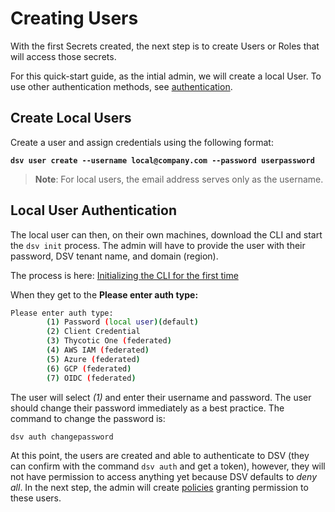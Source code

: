 [title]: # (Create Users)
[tags]: # (DevOps Secrets Vault,DSV,)
[priority]: # (2500)

# Creating Users

With the first Secrets created, the next step is to create Users or Roles that will access those secrets.

For this quick-start guide, as the intial admin, we will create a local User. To use other authentication methods, see [authentication](../../auth-general/index.md).

## Create Local Users

Create a user and assign credentials using the following format:

**```dsv user create --username local@company.com --password userpassword```**

>**Note**: For local users, the email address serves only as the username.

## Local User Authentication

The local user can then, on their own machines, download the CLI and start the `dsv init` process. The admin will have to provide the user with their password, DSV tenant name, and domain (region).

The process is here: [Initializing the CLI for the first time](../init/index.md)

When they get to the **Please enter auth type:** 

```BASH
Please enter auth type:
        (1) Password (local user)(default)
        (2) Client Credential
        (3) Thycotic One (federated)
        (4) AWS IAM (federated)
        (5) Azure (federated)
        (6) GCP (federated)
        (7) OIDC (federated)
```

The user will select *(1)* and enter their username and password. The user should change their password immediately as a best practice. The command to change the password is:

```bash
dsv auth changepassword
```

At this point, the users are created and able to authenticate to DSV (they can confirm with the command `dsv auth` and get a token), however, they will not have permission to access anything yet because DSV defaults to *deny all*.  In the next step, the admin will create [policies](../policies/index.md) granting permission to these users.